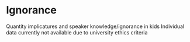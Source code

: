 # Ignorance
Quantity implicatures and speaker knowledge/ignorance in kids
Individual data currently not available due to university ethics criteria
